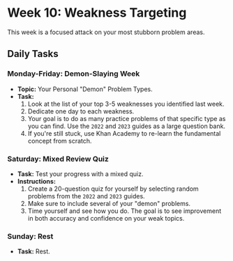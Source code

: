 # Week 10: Weakness Targeting

This week is a focused attack on your most stubborn problem areas.

## Daily Tasks

### **Monday-Friday: Demon-Slaying Week**
*   **Topic:** Your Personal "Demon" Problem Types.
*   **Task:**
    1.  Look at the list of your top 3-5 weaknesses you identified last week.
    2.  Dedicate one day to each weakness.
    3.  Your goal is to do as many practice problems of that specific type as you can find. Use the `2022` and `2023` guides as a large question bank.
    4.  If you're still stuck, use Khan Academy to re-learn the fundamental concept from scratch.

### **Saturday: Mixed Review Quiz**
*   **Task:** Test your progress with a mixed quiz.
*   **Instructions:**
    1.  Create a 20-question quiz for yourself by selecting random problems from the `2022` and `2023` guides.
    2.  Make sure to include several of your "demon" problems.
    3.  Time yourself and see how you do. The goal is to see improvement in both accuracy and confidence on your weak topics.

### **Sunday: Rest**
*   **Task:** Rest. 